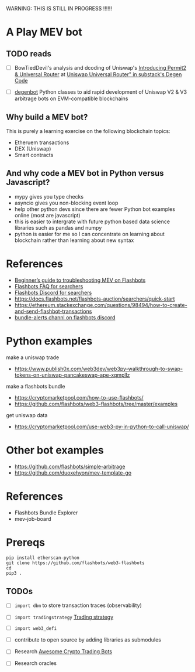 WARNING: THIS IS STILL IN PROGRESS !!!!!!

# A Play MEV bot


## TODO reads

- [ ] BowTiedDevil's analysis and dcoding of  Uniswap's [Introducing Permit2 & Universal Router](https://uniswap.org/blog/permit2-and-universal-router) at [Uniswap Universal Router" in substack's Degen Code](https://degencode.substack.com/p/uniswap-universal-router?utm_source=substack&publication_id=607913&post_id=106704127&utm_medium=email&triggerSave=true)
- [ ] [degenbot](https://degencode.substack.com/p/uniswap-universal-router?utm_source=substack&publication_id=607913&post_id=106704127&utm_medium=email&triggerSave=true)
  Python classes to aid rapid development of Uniswap V2 & V3 arbitrage bots on
  EVM-compatible blockchains


## Why build a MEV bot?

This is purely a learning exercise on the following blockchain topics:

- Etheruem transactions
- DEX (Uniswap)
- Smart contracts

## And why code a MEV bot in Python versus Javascript?

- mypy gives you type checks
- asyncio gives you non-blocking event loop
- help other python devs since there are fewer Python bot examples online (most are javascript)
- this is easier to intergrate with future python based data science libraries such as pandas and numpy
- python is easier for me so I can concentrate on learning about blockchain rather than learning about new syntax 


# References

- [Beginner’s guide to troubleshooting MEV on Flashbots](https://fifikobayashi.medium.com/beginners-guide-to-troubleshooting-mev-on-flashbots-aee175048858)
- [Flashbots FAQ for searchers](https://collective.flashbots.net/c/searchers/12)
- [Flashbots Discord for searchers](https://discord.com/channels/755466764501909692/795777653197635596)
- https://docs.flashbots.net/flashbots-auction/searchers/quick-start
- https://ethereum.stackexchange.com/questions/98494/how-to-create-and-send-flashbot-transactions
- [bundle-alerts channl on flashbots discord](https://discord.com/channels/755466764501909692/802054563439444010)


# Python examples

make a uniswap trade

- https://www.publish0x.com/web3dev/web3py-walkthrough-to-swap-tokens-on-uniswap-pancakeswap-ape-xqmpllz

make a flashbots bundle

- https://cryptomarketpool.com/how-to-use-flashbots/
- https://github.com/flashbots/web3-flashbots/tree/master/examples

get uniswap data

- https://cryptomarketpool.com/use-web3-py-in-python-to-call-uniswap/

# Other bot examples

- https://github.com/flashbots/simple-arbitrage
- https://github.com/duoxehyon/mev-template-go

# References

- Flashbots Bundle Explorer
- mev-job-board


# Prereqs

```
pip install etherscan-python
git clone https://github.com/flashbots/web3-flashbots 
cd 
pip3 .
```

## TODOs

- [ ] `import dbm` to store transaction traces (observability)
- [ ] `import tradingstrategy` [Trading strategy](https://github.com/tradingstrategy-ai/trading-strategy)
- [ ] `import web3_defi`
- [ ] contribute to open source by adding libraries as submodules
- [ ] Research [Awesome Crypto Trading Bots](https://github.com/botcrypto-io/awesome-crypto-trading-bots)
- [ ] Research oracles 


